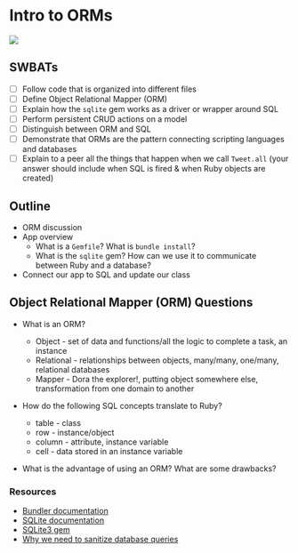 Intro to ORMs
===

<img src='https://miro.medium.com/max/700/1*0YXhekcXW8Ij5K2WFT1oOw.png'>

## SWBATs

* [ ] Follow code that is organized into different files
* [ ] Define Object Relational Mapper (ORM)
* [ ] Explain how the `sqlite` gem works as a driver or wrapper around SQL
* [ ] Perform persistent CRUD actions on a model
* [ ] Distinguish between ORM and SQL
* [ ] Demonstrate that ORMs are the pattern connecting scripting languages and databases
* [ ] Explain to a peer all the things that happen when we call `Tweet.all` (your answer should include when SQL is fired & when Ruby objects are created)

## Outline
* ORM discussion
* App overview
  * What is a `Gemfile`? What is `bundle install`?
  * What is the `sqlite` gem? How can we use it to communicate between Ruby and a database?
* Connect our app to SQL and update our class

## Object Relational Mapper (ORM) Questions

* What is an ORM?
  - Object - set of data and functions/all the logic to complete a task, an instance
  - Relational - relationships between objects, many/many, one/many, relational databases
  - Mapper - Dora the explorer!, putting object somewhere else, transformation from one domain to another 



* How do the following SQL concepts translate to Ruby?
  * table - class
  * row - instance/object
  * column - attribute, instance variable
  * cell - data stored in an instance variable

* What is the advantage of using an ORM? What are some drawbacks?



### Resources
  - [Bundler documentation](https://bundler.io/docs.html)
  - [SQLite documentation](https://www.sqlite.org/lang.html)
  - [SQLite3 gem](https://github.com/sparklemotion/sqlite3-ruby)
  - [Why we need to sanitize database queries](https://xkcd.com/327/)